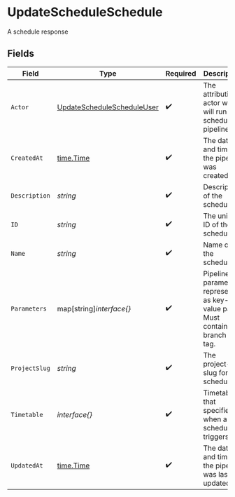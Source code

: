 # UpdateScheduleSchedule

A schedule response


## Fields

| Field                                                                               | Type                                                                                | Required                                                                            | Description                                                                         | Example                                                                             |
| ----------------------------------------------------------------------------------- | ----------------------------------------------------------------------------------- | ----------------------------------------------------------------------------------- | ----------------------------------------------------------------------------------- | ----------------------------------------------------------------------------------- |
| `Actor`                                                                             | [UpdateScheduleScheduleUser](../../models/operations/updateschedulescheduleuser.md) | :heavy_check_mark:                                                                  | The attribution actor who will run the scheduled pipeline.                          |                                                                                     |
| `CreatedAt`                                                                         | [time.Time](https://pkg.go.dev/time#Time)                                           | :heavy_check_mark:                                                                  | The date and time the pipeline was created.                                         |                                                                                     |
| `Description`                                                                       | *string*                                                                            | :heavy_check_mark:                                                                  | Description of the schedule.                                                        |                                                                                     |
| `ID`                                                                                | *string*                                                                            | :heavy_check_mark:                                                                  | The unique ID of the schedule.                                                      |                                                                                     |
| `Name`                                                                              | *string*                                                                            | :heavy_check_mark:                                                                  | Name of the schedule.                                                               |                                                                                     |
| `Parameters`                                                                        | map[string]*interface{}*                                                            | :heavy_check_mark:                                                                  | Pipeline parameters represented as key-value pairs. Must contain branch or tag.     |                                                                                     |
| `ProjectSlug`                                                                       | *string*                                                                            | :heavy_check_mark:                                                                  | The project-slug for the schedule                                                   | gh/CircleCI-Public/api-preview-docs                                                 |
| `Timetable`                                                                         | *interface{}*                                                                       | :heavy_check_mark:                                                                  | Timetable that specifies when a schedule triggers.                                  |                                                                                     |
| `UpdatedAt`                                                                         | [time.Time](https://pkg.go.dev/time#Time)                                           | :heavy_check_mark:                                                                  | The date and time the pipeline was last updated.                                    |                                                                                     |